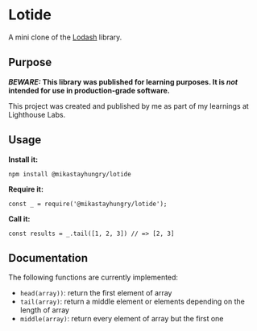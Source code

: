 # Lotide

A mini clone of the [Lodash](https://lodash.com) library.

## Purpose

**_BEWARE:_ This library was published for learning purposes. It is _not_ intended for use in production-grade software.**

This project was created and published by me as part of my learnings at Lighthouse Labs. 

## Usage

**Install it:**

`npm install @mikastayhungry/lotide`

**Require it:**

`const _ = require('@mikastayhungry/lotide');`

**Call it:**

`const results = _.tail([1, 2, 3]) // => [2, 3]`

## Documentation

The following functions are currently implemented:

* `head(array))`: return the first element of array
* `tail(array)`: return a middle element or elements depending on the length of array
* `middle(array)`:  return every element of array but the first one
